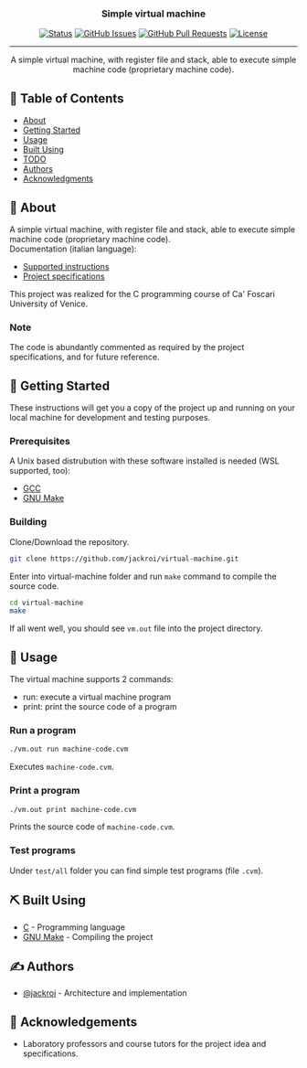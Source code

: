 <!--
<p align="center">
  <a href="" rel="noopener">
 <img width=200px height=200px src="https://i.imgur.com/6wj0hh6.jpg" alt="Project logo"></a>
</p>
-->

<h3 align="center">Simple virtual machine</h3>

<div align="center">

  [![Status](https://img.shields.io/badge/status-active-success.svg)]()
  [![GitHub Issues](https://img.shields.io/github/issues/jackroi/virtual-machine.svg)](https://github.com/jackroi/virtual-machine/issues)
  [![GitHub Pull Requests](https://img.shields.io/github/issues-pr/jackroi/virtual-machine.svg)](https://github.com/jackroi/virtual-machine/pulls)
  [![License](https://img.shields.io/badge/license-MIT-blue.svg)](/LICENSE)

</div>

---

<p align="center">
  A simple virtual machine, with register file and stack, able to execute simple machine code (proprietary machine code).
  <br>
</p>

## 📝 Table of Contents
- [About](#about)
- [Getting Started](#getting_started)
- [Usage](#usage)
- [Built Using](#built_using)
- [TODO](./TODO.md)
- [Authors](#authors)
- [Acknowledgments](#acknowledgement)

## 🧐 About <a name="about"></a>
A simple virtual machine, with register file and stack, able to execute simple machine code (proprietary machine code).
<br>
Documentation (italian language):
- [Supported instructions](./docs/instructions.pdf)
- [Project specifications](./docs/project-specifications.pdf)

This project was realized for the C programming course of Ca' Foscari University of Venice.

### Note
The code is abundantly commented as required by the project specifications, and for future reference.

## 🏁 Getting Started <a name="getting_started"></a>
These instructions will get you a copy of the project up and running on your local machine for development and testing purposes.

### Prerequisites
A Unix based distrubution with these software installed is needed (WSL supported, too):
- [GCC](https://gcc.gnu.org/)
- [GNU Make](https://www.gnu.org/software/make/)

### Building
Clone/Download the repository.

```bash
git clone https://github.com/jackroi/virtual-machine.git
```

Enter into virtual-machine folder and run `make` command to compile the source code.

```bash
cd virtual-machine
make
```

If all went well, you should see `vm.out` file into the project directory.

## 🎈 Usage <a name="usage"></a>
The virtual machine supports 2 commands:
- run: execute a virtual machine program
- print: print the source code of a program

### Run a program
```bash
./vm.out run machine-code.cvm
```
Executes `machine-code.cvm`.

### Print a program
```bash
./vm.out print machine-code.cvm
```
Prints the source code of `machine-code.cvm`.

### Test programs
Under `test/all` folder you can find simple test programs (file `.cvm`).

## ⛏️ Built Using <a name = "built_using"></a>
- [C](https://en.wikipedia.org/wiki/C_(programming_language)) - Programming language
- [GNU Make](https://www.gnu.org/software/make/) - Compiling the project

## ✍️ Authors <a name="authors"></a>
- [@jackroi](https://github.com/jackroi) - Architecture and implementation

<!--
See also the list of [contributors](https://github.com/jackroi/virtual-machine/contributors) who participated in this project.
-->

## 🎉 Acknowledgements <a name="acknowledgement"></a>
- Laboratory professors and course tutors for the project idea and specifications.
